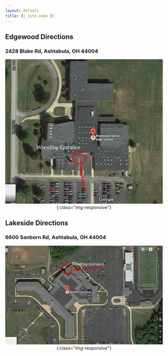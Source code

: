 ```yaml
---
layout: default
title: {{ site.name }}
---
```


## Edgewood Directions  
### 2428 Blake Rd, Ashtabula, OH 44004
<span style="display:block;text-align:center">![Edgewood Directions](edgewood_directions.png){:class="img-responsive"}</span>

## Lakeside Directions  
### 6600 Sanborn Rd, Ashtabula, OH 44004
<span style="display:block;text-align:center">![Lakeside Directions](lakeside_directions.png){:class="img-responsive"}</span>
